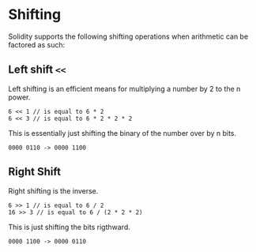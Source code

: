 # Shifting
Solidity supports the following shifting operations when arithmetic can be factored as such:
## Left shift `<<`
Left shifting is an efficient means for multiplying a number by 2 to the n power.

```solidity
6 << 1 // is equal to 6 * 2
6 << 3 // is equal to 6 * 2 * 2 * 2
```
This is essentially just shifting the binary of the number over by n bits.
```
0000 0110 -> 0000 1100 
```
## Right Shift
Right shifting is the inverse.
```solidity
6 >> 1 // is equal to 6 / 2
16 >> 3 // is equal to 6 / (2 * 2 * 2)
```
This is just shifting the bits rigthward.
```
0000 1100 -> 0000 0110 
```